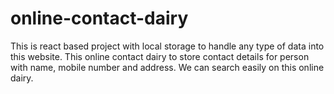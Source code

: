 # online-contact-dairy
This is react based project with local storage to handle any type of data into this website. This online contact dairy to store contact details for person with name, mobile number and address. We can search easily on this online dairy.
